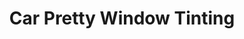 ---
title: "Car Pretty Window Tinting"
url: /philadelphia/car-pretty-window-tinting/
shop: car repair
---